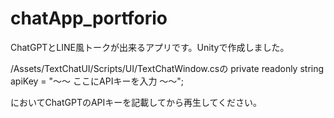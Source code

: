 # chatApp_portforio
ChatGPTとLINE風トークが出来るアプリです。Unityで作成しました。

/Assets/TextChatUI/Scripts/UI/TextChatWindow.csの
private readonly string apiKey = "〜〜 ここにAPIキーを入力 〜〜";

においてChatGPTのAPIキーを記載してから再生してください。
